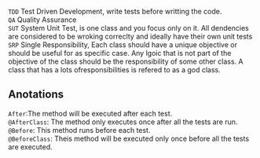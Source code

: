 `TDD` Test Driven Development, write tests before writting the code. </br>
`QA` Quality Assurance </br>
`SUT` System Unit Test, is one class and you focus only on it. All dendencies are considered to be wroking correclty and ideally have their own unit tests </br>
`SRP` Single Responsibility, Each class should have a unique objective or should be useful for as specific case. Any lgoic that is not part of the objective of the class should be the responsibility of some other class. A class that has a lots ofresponsibilities is refered to as a god class.  </br>

## Anotations
`After`:The method will be executed after each test. </br>
`@AfterClass`: The method only executes once after all the tests are run. </br>
`@Before`: This method runs before each test. </br>
`@BeforeClass`: Theis method will be executed only once before all the tests are executed. </br>

